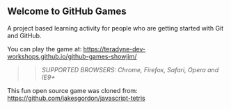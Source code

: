 ## Welcome to GitHub Games

A project based learning activity for people who are getting started with Git and GitHub.

You can play the game at: https://teradyne-dev-workshops.github.io/github-games-showjim/

>> _*SUPPORTED BROWSERS*: Chrome, Firefox, Safari, Opera and IE9+_

This fun open source game was cloned from: https://github.com/jakesgordon/javascript-tetris
